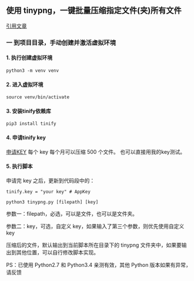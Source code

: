 
## 使用 tinypng，一键批量压缩指定文件(夹)所有文件
[引用文章](https://zhuanlan.zhihu.com/p/40944091)

### 一 到项目目录，手动创建并激活虚拟环境
#### 1. 执行创建虚拟环境
```python3
python3 -m venv venv
```
#### 2. 进入虚拟环境
```python3
source venv/bin/activate
```
#### 3. 安装tinify依赖库
```pip3
pip3 install tinify
```
#### 4. 申请tinify key
[申请KEY](https://tinypng.com/developers) 每个 key 每个月可以压缩 500 个文件。
也可以直接用我的key测试。

#### 5. 执行脚本
申请完 key 之后，更新到代码段中的：
```python3
tinify.key = "your key" # AppKey
```

```python3
python3 tinypng.py [filepath] [key]
```
参数一：filepath，必选，可以是文件，也可以是文件夹。

参数二：key，可选，自定义 key，如果输入了第三个参数，则优先使用自定义 key

压缩后的文件，默认输出到当前脚本所在目录下的 tinypng 文件夹中，如果要输出到其他位置，可以自行修改脚本实现。

PS：已使用 Python2.7 和 Python3.4 亲测有效，其他 Python 版本如果有异常，请反馈


